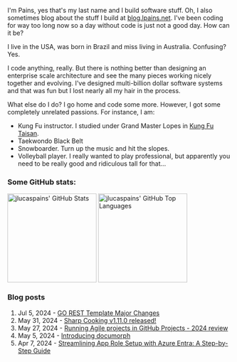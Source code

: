 I'm Pains, yes that's my last name and I build software stuff. Oh, I also sometimes blog about the stuff I build at [blog.lpains.net](https://blog.lpains.net). I've been coding for way too long now so a day without code is just not a good day. How can it be?

I live in the USA, was born in Brazil and miss living in Australia. Confusing? Yes.

I code anything, really. But there is nothing better than designing an enterprise scale architecture and see the many pieces working nicely together and evolving. I've designed multi-billion dollar software systems and that was fun but I lost nearly all my hair in the process.

What else do I do? I go home and code some more. However, I got some completely unrelated passions. For instance, I am:

  * Kung Fu instructor. I studied under Grand Master Lopes in [Kung Fu Taisan](http://kungfutaisan.com.br/).
  * Taekwondo Black Belt
  * Snowboarder. Turn up the music and hit the slopes. 
  * Volleyball player. I really wanted to play professional, but apparently you need to be really good and ridiculous tall for that...

### Some GitHub stats:
<div>
 <img height="200" align="center" src="https://github-readme-stats.vercel.app/api?username=jlucaspains&show_icons=true&theme=dark&count_private=true&rank_icon=github" alt="jlucaspains' GitHub Stats" />
 <img height="200" align="center" src="https://github-readme-stats.vercel.app/api/top-langs/?username=jlucaspains&theme=dark&layout=compact" 
   alt="jlucaspains' GitHub Top Languages" />
</div>

### Blog posts
<!-- BLOG-POST-LIST:START -->
1. Jul 5, 2024 - [GO REST Template Major Changes](https://blog.lpains.net/posts/2024-07-05-go-rest-template-major-changes/)
1. May 31, 2024 - [Sharp Cooking v1.11.0 released!](https://blog.lpains.net/posts/2024-05-31-sharp-cooking-v1.11-released/)
1. May 27, 2024 - [Running Agile projects in GitHub Projects - 2024 review](https://blog.lpains.net/posts/2024-05-27-2024-review-github-sprint-projects/)
1. May 5, 2024 - [Introducing documorph](https://blog.lpains.net/posts/2024-05-05-introducing-documorph/)
1. Apr 7, 2024 - [Streamlining App Role Setup with Azure Entra: A Step-by-Step Guide](https://blog.lpains.net/posts/2024-04-07-adding-roles-to-azure-entra-app-regs/)<!-- BLOG-POST-LIST:END -->
